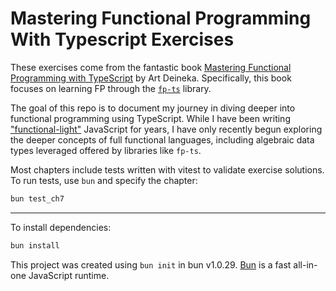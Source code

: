 # Mastering Functional Programming With Typescript Exercises

These exercises come from the fantastic book [Mastering Functional Programming with TypeScript](https://www.amazon.com/Mastering-Functional-Programming-TypeScript-Applications-ebook/dp/B0CW1DNLRX) by Art Deineka. Specifically, this book focuses on learning FP through the [`fp-ts`](https://github.com/gcanti/fp-ts) library.

The goal of this repo is to document my journey in diving deeper into functional programming using TypeScript. While I have been writing ["functional-light"](https://github.com/getify/Functional-Light-JS) JavaScript for years, I have only recently begun exploring the deeper concepts of full functional languages, including algebraic data types leveraged offered by libraries like `fp-ts`.

Most chapters include tests written with vitest to validate exercise solutions. To run tests, use `bun` and specify the chapter:

```bash
bun test_ch7
```

---

To install dependencies:

```bash
bun install
```

This project was created using `bun init` in bun v1.0.29. [Bun](https://bun.sh) is a fast all-in-one JavaScript runtime.
